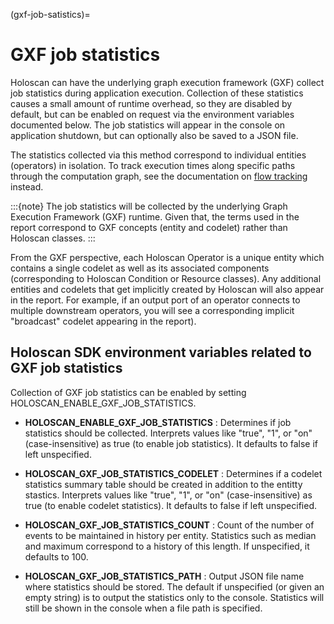 (gxf-job-satistics)=
# GXF job statistics

Holoscan can have the underlying graph execution framework (GXF) collect job statistics during application execution. Collection of these statistics causes a small amount of runtime overhead, so they are disabled by default, but can be enabled on request via the environment variables documented below. The job statistics will appear in the console on application shutdown, but can optionally also be saved to a JSON file.

The statistics collected via this method correspond to individual entities (operators) in isolation. To track execution times along specific paths through the computation graph, see the documentation on [flow tracking](./flow_tracking.md) instead.

:::{note}
The job statistics will be collected by the underlying Graph Execution Framework (GXF) runtime. Given that, the terms used in the report correspond to GXF concepts (entity and codelet) rather than Holoscan classes.
:::

From the GXF perspective, each Holoscan Operator is a unique entity which contains a single codelet as well as its associated components (corresponding to Holoscan Condition or Resource classes). Any additional entities and codelets that get implicitly created by Holoscan will also appear in the report. For example, if an output port of an operator connects to multiple downstream operators, you will see a corresponding implicit "broadcast" codelet appearing in the report).


## Holoscan SDK environment variables related to GXF job statistics

Collection of GXF job statistics can be enabled by setting HOLOSCAN_ENABLE_GXF_JOB_STATISTICS. 

- **HOLOSCAN_ENABLE_GXF_JOB_STATISTICS** : Determines if job statistics should be collected. Interprets values like "true", "1", or "on" (case-insensitive) as true (to enable job statistics). It defaults to false if left unspecified.

- **HOLOSCAN_GXF_JOB_STATISTICS_CODELET** : Determines if a codelet statistics summary table should be created in addition to the entitty stastics. Interprets values like "true", "1", or "on" (case-insensitive) as true (to enable codelet statistics). It defaults to false if left unspecified.

- **HOLOSCAN_GXF_JOB_STATISTICS_COUNT** : Count of the number of events to be maintained in history per entity. Statistics such as median and maximum correspond to a history of this length. If unspecified, it defaults to 100.

- **HOLOSCAN_GXF_JOB_STATISTICS_PATH** : Output JSON file name where statistics should be stored. The default if unspecified (or given an empty string) is to output the statistics only to the console. Statistics will still be shown in the console when a file path is specified.
